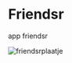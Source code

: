 # Friendsr
app friendsr

![friendsrplaatje](https://user-images.githubusercontent.com/36193067/39260825-dc34c51e-48ba-11e8-8ddf-5cd650c3df2a.png)
